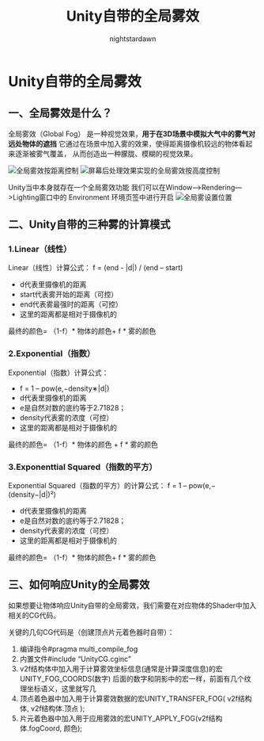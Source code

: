 ﻿---
title: Unity自带的全局雾效
tags:
  - Shader
  - Shader基础
  - 屏幕后处理
categories:
  - [技术美术, UnityShader，屏幕后处理]
author:
  - nightstardawn
---

# Unity自带的全局雾效

## 一、全局雾效是什么？

全局雾效（Global Fog）
是一种视觉效果，**用于在3D场景中模拟大气中的雾气对远处物体的遮挡**
它通过在场景中加入雾的效果，使得距离摄像机较远的物体看起来逐渐被雾气覆盖，
从而创造出一种朦胧、模糊的视觉效果。

![全局雾效按距离控制](https://s2.loli.net/2024/12/07/2SOZb3TgqF1BCIH.png)
![屏幕后处理效果实现的全局雾效按高度控制](https://s2.loli.net/2024/12/07/54cnyWxHkCtLNZF.png)

Unity当中本身就存在一个全局雾效功能
我们可以在Window—>Rendering—>Lighting窗口中的
Environment 环境页签中进行开启
![全局雾设置位置](https://s2.loli.net/2025/01/16/c9fRWG6ohIHjMwX.png)
## 二、Unity自带的三种雾的计算模式

### 1.Linear（线性）


Linear（线性）计算公式：
f = (end - |d|) / (end – start)

- d代表里摄像机的距离
- start代表雾开始的距离（可控）
- end代表雾最强时的距离（可控）
- 这里的距离都是相对于摄像机的

最终的颜色= （1-f）* 物体的颜色+ f * 雾的颜色

### 2.Exponential（指数）

Exponential（指数）计算公式：
- f = 1 – pow(e,−density∗|d|)
- d代表里摄像机的距离
- e是自然对数的底约等于2.71828；
- density代表雾的浓度（可控）
- 这里的距离都是相对于摄像机的

最终的颜色= （1-f）* 物体的颜色 + f * 雾的颜色

### 3.Exponenttial Squared（指数的平方）

Exponential Squared（指数的平方）的计算公式：
f = 1 –  pow(e,−(density−|d|)²)

- d代表里摄像机的距离
- e是自然对数的底约等于2.71828；
- density代表雾的浓度（可控）
- 这里的距离都是相对于摄像机的

最终的颜色= （1-f）* 物体的颜色+ f * 雾的颜色

## 三、如何响应Unity的全局雾效

如果想要让物体响应Unity自带的全局雾效，我们需要在对应物体的Shader中加入相关的CG代码。

关键的几句CG代码是（创建顶点片元着色器时自带）：
1. 编译指令#pragma multi_compile_fog
2. 内置文件#include “UnityCG.cginc”
3. v2f结构体中加入用于计算雾效坐标信息(通常是计算深度信息)的宏UNITY_FOG_COORDS(数字)
   后面的数字和阴影中的宏一样，前面有几个纹理坐标语义，这里就写几
4. 顶点着色器中加入用于计算雾效数据的宏UNITY_TRANSFER_FOG( v2f结构体, v2f结构体.顶点 );
5. 片元着色器中加入用于应用雾效的宏UNITY_APPLY_FOG(v2f结构体.fogCoord,  颜色);



















